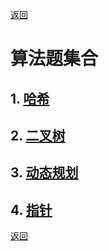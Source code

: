 [返回](./#/)

# 算法题集合

## 1. [哈希](./#/algorithm-hash)

## 2. [二叉树](./#/binary-tree)

## 3. [动态规划](./#/algorithm-dynamic)

## 4. [指针](./#/pointer)

[返回](./#/)